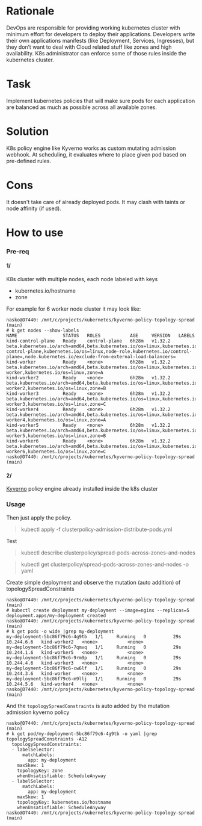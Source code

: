 # Rationale
DevOps are responsible for providing working kubernetes cluster with minimum effort for developers to deploy their applications. 
Developers write their own applications manifests (like Deployment, Services, Ingresses), but they don’t want to deal with Cloud related stuff like zones and high availability. 
K8s administrator can enforce some of those rules inside the kubernetes cluster.

# Task
Implement kubernetes policies that will make sure pods for each application are balanced as much as possible across all available zones. 

# Solution
K8s policy engine like Kyverno works as custom mutating admission webhook.
At scheduling, it evaluates where to place given pod based on pre-defined rules.

# Cons
It doesn't take care of already deployed pods.
It may clash with taints or node affinity (if used).

# How to use
### Pre-req
#### 1/

K8s cluster with multiple nodes, each node labeled with keys
- kubernetes.io/hostname
- zone

For example for 6 worker node cluster it may look like:

```
nasko@D7440: /mnt/c/projects/kubernetes/kyverno-policy-topology-spread (main)
# k get nodes --show-labels
NAME                 STATUS   ROLES           AGE     VERSION   LABELS
kind-control-plane   Ready    control-plane   6h28m   v1.32.2   beta.kubernetes.io/arch=amd64,beta.kubernetes.io/os=linux,kubernetes.io/arch=amd64,kubernetes.io/hostname=kind-control-plane,kubernetes.io/os=linux,node-role.kubernetes.io/control-plane=,node.kubernetes.io/exclude-from-external-load-balancers=
kind-worker          Ready    <none>          6h28m   v1.32.2   beta.kubernetes.io/arch=amd64,beta.kubernetes.io/os=linux,kubernetes.io/arch=amd64,kubernetes.io/hostname=kind-worker,kubernetes.io/os=linux,zone=A
kind-worker2         Ready    <none>          6h28m   v1.32.2   beta.kubernetes.io/arch=amd64,beta.kubernetes.io/os=linux,kubernetes.io/arch=amd64,kubernetes.io/hostname=kind-worker2,kubernetes.io/os=linux,zone=B
kind-worker3         Ready    <none>          6h28m   v1.32.2   beta.kubernetes.io/arch=amd64,beta.kubernetes.io/os=linux,kubernetes.io/arch=amd64,kubernetes.io/hostname=kind-worker3,kubernetes.io/os=linux,zone=C
kind-worker4         Ready    <none>          6h28m   v1.32.2   beta.kubernetes.io/arch=amd64,beta.kubernetes.io/os=linux,kubernetes.io/arch=amd64,kubernetes.io/hostname=kind-worker4,kubernetes.io/os=linux,zone=A
kind-worker5         Ready    <none>          6h28m   v1.32.2   beta.kubernetes.io/arch=amd64,beta.kubernetes.io/os=linux,kubernetes.io/arch=amd64,kubernetes.io/hostname=kind-worker5,kubernetes.io/os=linux,zone=B
kind-worker6         Ready    <none>          6h28m   v1.32.2   beta.kubernetes.io/arch=amd64,beta.kubernetes.io/os=linux,kubernetes.io/arch=amd64,kubernetes.io/hostname=kind-worker6,kubernetes.io/os=linux,zone=C
nasko@D7440: /mnt/c/projects/kubernetes/kyverno-policy-topology-spread (main)

```

#### 2/
[Kyverno](https://kyverno.io/docs/installation/methods/) policy engine already installed inside the k8s cluster

### Usage

Then just apply the policy.

> kubectl apply -f clusterpolicy-admission-distribute-pods.yml

Test

> kubectl describe clusterpolicy/spread-pods-across-zones-and-nodes

> kubectl get clusterpolicy/spread-pods-across-zones-and-nodes -o yaml

Create simple deployment and observe the mutation (auto addition) of topologySpreadConstraints

```
nasko@D7440: /mnt/c/projects/kubernetes/kyverno-policy-topology-spread (main)
# kubectl create deployment my-deployment --image=nginx --replicas=5
deployment.apps/my-deployment created
nasko@D7440: /mnt/c/projects/kubernetes/kyverno-policy-topology-spread (main)
# k get pods -o wide |grep my-deployment
my-deployment-5bc86f79c6-4g9tb   1/1     Running   0          29s    10.244.6.6   kind-worker2   <none>           <none>
my-deployment-5bc86f79c6-7qmvq   1/1     Running   0          29s    10.244.1.6   kind-worker5   <none>           <none>
my-deployment-5bc86f79c6-9rm9p   1/1     Running   0          29s    10.244.4.6   kind-worker3   <none>           <none>
my-deployment-5bc86f79c6-cw6lf   1/1     Running   0          29s    10.244.3.6   kind-worker    <none>           <none>
my-deployment-5bc86f79c6-m9llj   1/1     Running   0          29s    10.244.5.6   kind-worker4   <none>           <none>
nasko@D7440: /mnt/c/projects/kubernetes/kyverno-policy-topology-spread (main)

```

And the `topologySpreadConstraints` is auto added by the mutation admission kyverno policy
 
```
nasko@D7440: /mnt/c/projects/kubernetes/kyverno-policy-topology-spread (main)
# k get pod/my-deployment-5bc86f79c6-4g9tb -o yaml |grep topologySpreadConstraints -A12
  topologySpreadConstraints:
  - labelSelector:
      matchLabels:
        app: my-deployment
    maxSkew: 1
    topologyKey: zone
    whenUnsatisfiable: ScheduleAnyway
  - labelSelector:
      matchLabels:
        app: my-deployment
    maxSkew: 1
    topologyKey: kubernetes.io/hostname
    whenUnsatisfiable: ScheduleAnyway
nasko@D7440: /mnt/c/projects/kubernetes/kyverno-policy-topology-spread (main)

```